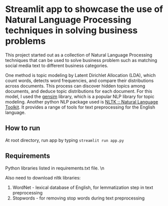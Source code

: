 # Streamlit app to showcase the use of Natural Language Processing techniques in solving business problems

This project started out as a collection of Natural Language Processing techniques that can be used to solve business problem such as matching social media text to different business categories.

One method is topic modeling by Latent Dirichlet Allocation (LDA), which count words, detects word frequencies, and compare their distributions across documents. This process can discover hidden topics among documents, and deduce topic distributions for each document.
For this model, I used the [gensim](https://radimrehurek.com/gensim/intro.html#what-is-gensim) library, which is a popular NLP library for topic modeling. Another python NLP package used is [NLTK :: Natural Language Toolkit](https://www.nltk.org). It provides a range of tools for text preprocessing for the English language.


## How to run

At root directory, run app by typing
`streamlit run app.py`

## Requirements

Python libraries listed in requirements.txt file. \n

Also need to download nltk libraries:
1. WordNet - lexical database of English, for lemmatization step in text preprocessing
2. Stopwords - for removing stop words during text preprocessing

